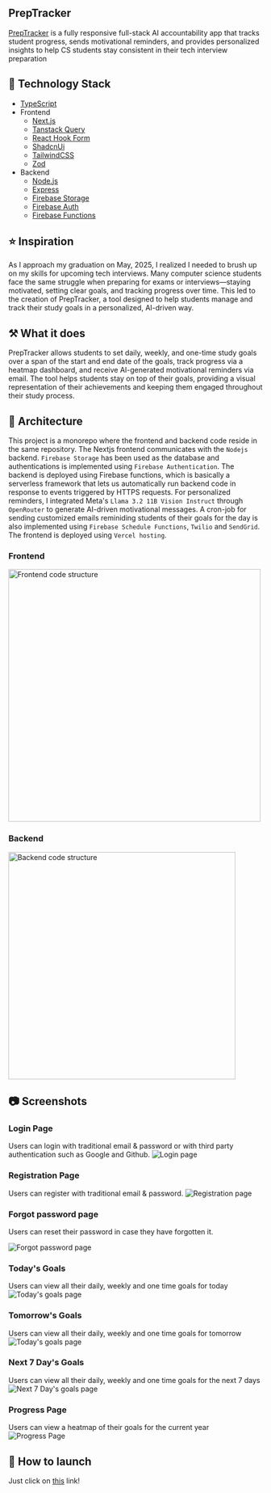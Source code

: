 ## PrepTracker

[PrepTracker](https://prep-tracker.vercel.app/) is a fully responsive full-stack AI accountability app that tracks student progress, sends motivational reminders, and provides
personalized insights to help CS students stay consistent in their tech interview preparation

## :pancakes: Technology Stack

- [TypeScript](https://www.typescriptlang.org/)
- Frontend
  - [Next.js](https://nextjs.org/)
  - [Tanstack Query](https://tanstack.com/query/latest)
  - [React Hook Form](https://react-hook-form.com/)
  - [ShadcnUi](https://ui.shadcn.com/)
  - [TailwindCSS](https://tailwindcss.com/)
  - [Zod](https://zod.dev/)
- Backend
  - [Node.js](https://nodejs.org/en)
  - [Express](https://expressjs.com/)
  - [Firebase Storage](https://firebase.google.com/products/storage)
  - [Firebase Auth](https://firebase.google.com/products/auth)
  - [Firebase Functions](https://firebase.google.com/products/functions)

## :star: Inspiration
As I approach my graduation on May, 2025, I realized I needed to brush up on my skills for upcoming tech interviews. 
Many computer science students face the same struggle when preparing for exams or interviews—staying motivated, setting clear goals, and tracking progress over time. This led to the creation of PrepTracker, 
a tool designed to help students manage and track their study goals in a personalized, AI-driven way.

## :hammer_and_pick: What it does
PrepTracker allows students to set daily, weekly, and one-time study goals over a span of the start and end date of the goals, track progress via a heatmap dashboard, and receive AI-generated motivational reminders via email. 
The tool helps students stay on top of their goals, providing a visual representation of their achievements and keeping them engaged throughout their study process.

## :european_castle: Architecture
This project is a monorepo where the frontend and backend code reside in the same repository. The Nextjs frontend communicates with the `Nodejs` backend. `Firebase Storage` has been used as 
the database and authentications is implemented using `Firebase Authentication`. The backend is deployed using Firebase functions, which is basically a serverless framework that lets us automatically 
run backend code in response to events triggered by HTTPS requests. For personalized reminders, I integrated Meta's `Llama 3.2 11B Vision Instruct` through `OpenRouter` to generate AI-driven motivational messages. 
A cron-job for sending customized emails reminiding students of their goals for the day is also implemented using `Firebase Schedule Functions`, `Twilio` and `SendGrid`. 
The frontend is deployed using `Vercel hosting`.

### Frontend
<img width="500" alt="Frontend code structure" src="https://github.com/user-attachments/assets/c83149e1-6624-4d67-8b36-f7b300771009">

### Backend
<img width="450" alt="Backend code structure" src="https://github.com/user-attachments/assets/ea3ff270-7b4e-493d-b287-a485de2955b8">

## :camera: Screenshots

### Login Page
Users can login with traditional email & password or with third party authentication such as Google and Github.
![Login page](https://github.com/user-attachments/assets/edfca8d6-028b-4658-a6b2-247c3f7ee7bd "Login page")


### Registration Page
Users can register with traditional email & password.
![Registration page](https://github.com/user-attachments/assets/9bf40b58-62a2-48e5-b70a-fe96b0dc7196 "Registration page")


### Forgot password page
Users can reset their password in case they have forgotten it.

![Forgot password page](https://github.com/user-attachments/assets/672eed00-06fb-4bb1-9562-cdd2c31807c8 "Forgot password page")

### Today's Goals

Users can view all their daily, weekly and one time goals for today
![Today's goals page](https://github.com/user-attachments/assets/34e18408-3974-4bf0-8c77-76118d62b927 "Today's goals page")

### Tomorrow's Goals
Users can view all their daily, weekly and one time goals for tomorrow
![Today's goals page](https://github.com/user-attachments/assets/1a6d85a0-e1d5-4bcc-8a9d-ee24d5e6281f "Tomorrow's goals page")

### Next 7 Day's Goals
Users can view all their daily, weekly and one time goals for the next 7 days
![Next 7 Day's goals page](https://github.com/user-attachments/assets/1237c29b-66e7-43ed-922a-93ce830d7741 "Today's goals page")

### Progress Page
Users can view a heatmap of their goals for the current year
![Progress Page](https://github.com/user-attachments/assets/1ad7d7f2-ccb5-4924-a0ea-e61b5a943f06 "Progress Page")

## :rocket: How to launch
Just click on <a href="https://prep-tracker.vercel.app/" target="_blank">this</a> link!
